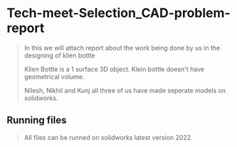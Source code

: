 # Tech-meet-Selection_CAD-problem-report
>In this we will attach report about the work being done by us in the designing of klien bottle
>
>Klien Bottle is a 1 surface 3D object. Klein bottle doesn't have geometrical volume.
>
>Nilesh, Nikhil and Kunj all three of us have made seperate models on solidworks.

## Running files
> All files can be runned on solidworks latest version 2022.

